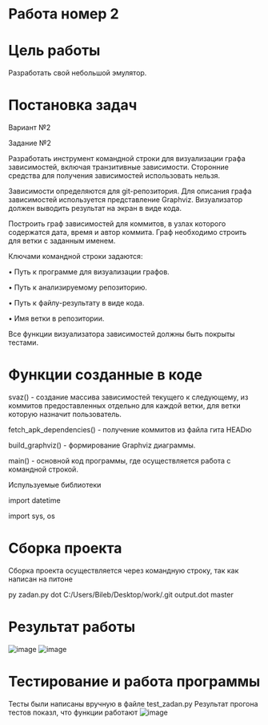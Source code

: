 # Работа номер 2
# Цель работы
Разработать свой небольшой эмулятор.
# Постановка задач
Вариант №2

Задание №2

Разработать инструмент командной строки для визуализации графа
зависимостей, включая транзитивные зависимости. Сторонние средства для
получения зависимостей использовать нельзя.

Зависимости определяются для git-репозитория. Для описания графа
зависимостей используется представление Graphviz. Визуализатор должен
выводить результат на экран в виде кода.

Построить граф зависимостей для коммитов, в узлах которого содержатся
дата, время и автор коммита. Граф необходимо строить для ветки с заданным
именем.

Ключами командной строки задаются:

• Путь к программе для визуализации графов.

• Путь к анализируемому репозиторию.

• Путь к файлу-результату в виде кода.

• Имя ветки в репозитории.

Все функции визуализатора зависимостей должны быть покрыты тестами.

# Функции созданные в коде

svaz() - создание массива зависимостей текущего к следующему, из коммитов предоставленных отдельно для каждой ветки, для ветки которую назначит пользователь.

fetch_apk_dependencies() - получение коммитов из файла гита HEADю

build_graphviz() - формирование Graphviz диаграммы.

main() - основной код программы, где осуществляется работа с командной строкой.

Испульзуемые библиотеки

import datetime

import sys, os

# Сборка проекта

Сборка проекта осуществляется через командную строку, так как написан на питоне

py zadan.py dot C:/Users/Bileb/Desktop/work/.git output.dot master
# Результат работы
![image](https://github.com/user-attachments/assets/77e5c3cd-116b-4676-8fa8-bc264b0ee76f)
![image](https://github.com/user-attachments/assets/66b4b0a7-a49c-4271-b67e-b4aca1e82243)



# Тестирование и работа программы

Тесты были написаны вручную в файле test_zadan.py
Результат прогона тестов показл, что функции работают
![image](https://github.com/user-attachments/assets/20b1e874-2a38-4a74-9a25-0a5816e6b7bc)

